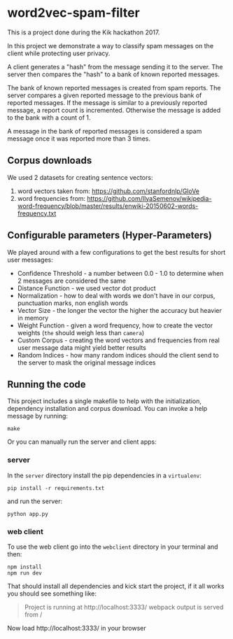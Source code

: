 # word2vec-spam-filter

This is a project done during the Kik hackathon 2017.

In this project we demonstrate a way to classify spam messages on the client while protecting user privacy.

A client generates a "hash" from the message sending it to the server. The server then compares the "hash" to a bank of known reported messages.

The bank of known reported messages is created from spam reports. The server compares a given reported message to the previous bank of reported messages. If the message is similar to a previously reported message, a report count is incremented. Otherwise the message is added to the bank with a count of 1.

A message in the bank of reported messages is considered a spam message once it was reported more than 3 times.

## Corpus downloads
We used 2 datasets for creating sentence vectors:
1. word vectors taken from: https://github.com/stanfordnlp/GloVe
2. word frequencies from: https://github.com/IlyaSemenov/wikipedia-word-frequency/blob/master/results/enwiki-20150602-words-frequency.txt

## Configurable parameters (Hyper-Parameters)
We played around with a few configurations to get the best results for short user messages:

* Confidence Threshold - a number between 0.0 - 1.0 to determine when 2 messages are considered the same
* Distance Function - we used vector dot product
* Normalization - how to deal with words we don't have in our corpus, punctuation marks, non english words
* Vector Size - the longer the vector the higher the accuracy but heavier in memory
* Weight Function - given a word frequency, how to create the vector weights (`the` should weigh less than `camera`)
* Custom Corpus - creating the word vectors and frequencies from real user message data might yield better results
* Random Indices - how many random indices should the client send to the server to mask the original message indices

## Running the code
This project includes a single makefile to help with the initialization, dependency installation and corpus download.
You can invoke a help message by running:

```
make
```

Or you can manually run the server and client apps:

### server
In the `server` directory install the pip dependencies in a `virtualenv`:

```
pip install -r requirements.txt
```

and run the server:
```
python app.py
```

### web client
To use the web client go into the `webclient` directory in your terminal and then:
```
npm install
npm run dev
```

That should install all dependencies and kick start the project, if it all works you should see something like:
 > Project is running at http://localhost:3333/
 > webpack output is served from /

Now load http://localhost:3333/ in your browser
